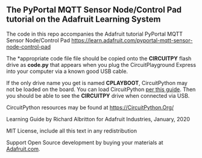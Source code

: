 ## The PyPortal MQTT Sensor Node/Control Pad tutorial on the Adafruit Learning System

The code in this repo accompanies the Adafruit tutorial
PyPortal MQTT Sensor Node/Control Pad
https://learn.adafruit.com/pyportal-mqtt-sensor-node-control-pad

The *appropriate code file file should be copied onto the **CIRCUITPY** flash drive as **code.py** that appears 
when you plug the CircuitPlayground Express into your computer via a known good USB cable. 

If the only drive name you get is named **CPLAYBOOT**, CircuitPython may not be loaded 
on the board. You can load CircuitPython [per this guide](https://learn.adafruit.com/adafruit-circuit-playground-express/circuitpython-quickstart). Then you should be able to see the **CIRCUITPY** drive when connected via USB.

CircuitPython resources may be found at https://CircuitPython.Org/

Learning Guide by Richard Albritton for Adafruit Industries, January, 2020

MIT License, include all this text in any redistribution

Support Open Source development by buying your materials at [Adafruit.com](https://www.adafruit.com/).
